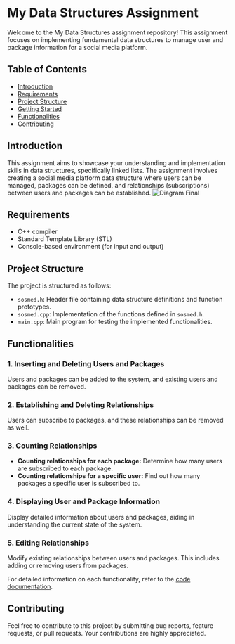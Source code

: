 # My Data Structures Assignment

Welcome to the My Data Structures assignment repository! This assignment focuses on implementing fundamental data structures to manage user and package information for a social media platform.

## Table of Contents

- [Introduction](#introduction)
- [Requirements](#requirements)
- [Project Structure](#project-structure)
- [Getting Started](#getting-started)
- [Functionalities](#functionalities)
- [Contributing](#contributing)

## Introduction

This assignment aims to showcase your understanding and implementation skills in data structures, specifically linked lists. The assignment involves creating a social media platform data structure where users can be managed, packages can be defined, and relationships (subscriptions) between users and packages can be established.
![Diagram Final](https://github.com/IbalArrasyid/sosmed-data-structures/assets/107937107/aded87d9-1f37-4e5c-b3ed-6b030d765127)


## Requirements

- C++ compiler
- Standard Template Library (STL)
- Console-based environment (for input and output)

## Project Structure

The project is structured as follows:

- `sosmed.h`: Header file containing data structure definitions and function prototypes.
- `sosmed.cpp`: Implementation of the functions defined in `sosmed.h`.
- `main.cpp`: Main program for testing the implemented functionalities.

## Functionalities

### 1. Inserting and Deleting Users and Packages

Users and packages can be added to the system, and existing users and packages can be removed.

### 2. Establishing and Deleting Relationships

Users can subscribe to packages, and these relationships can be removed as well.

### 3. Counting Relationships

- **Counting relationships for each package:** Determine how many users are subscribed to each package.
- **Counting relationships for a specific user:** Find out how many packages a specific user is subscribed to.

### 4. Displaying User and Package Information

Display detailed information about users and packages, aiding in understanding the current state of the system.

### 5. Editing Relationships

Modify existing relationships between users and packages. This includes adding or removing users from packages.

For detailed information on each functionality, refer to the [code documentation](sosmed.h).

## Contributing

Feel free to contribute to this project by submitting bug reports, feature requests, or pull requests. Your contributions are highly appreciated.
